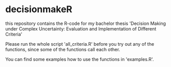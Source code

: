 # decisionmakeR
this repository contains the R-code for my bachelor thesis 'Decision Making under Complex Uncertainty: Evaluation and Implementation of Different Criteria'

Please run the whole script 'all_criteria.R' before you try out any of the functions, since some of the functions call each other.

You can find some examples how to use the functions in 'examples.R'.
